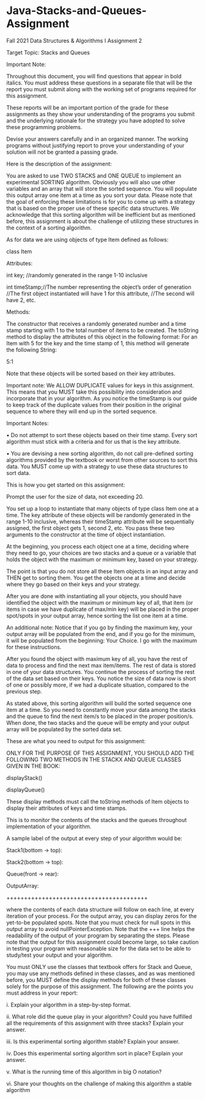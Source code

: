 # Java-Stacks-and-Queues-Assignment
Fall 2021 Data Structures &amp; Algorithms I Assignment 2

Target Topic: Stacks and Queues

Important Note:

Throughout this document, you will find questions that appear in bold italics. You must address
these questions in a separate file that will be the report you must submit along with the working
set of programs required for this assignment.

These reports will be an important portion of the grade for these assignments as they show your
understanding of the programs you submit and the underlying rationale for the strategy you have
adopted to solve these programming problems.

Devise your answers carefully and in an organized manner.
The working programs without justifying report to prove your understanding of your solution
will not be granted a passing grade.

Here is the description of the assignment:

You are asked to use TWO STACKS and ONE QUEUE to implement an experimental
SORTING algorithm. Obviously you will also use other variables and an array that will store the
sorted sequence. You will populate this output array one item at a time as you sort your data.
Please note that the goal of enforcing these limitations is for you to come up with a strategy that
is based on the proper use of these specific data structures. We acknowledge that this sorting
algorithm will be inefficient but as mentioned before, this assignment is about the challenge of
utilizing these structures in the context of a sorting algorithm.

As for data we are using objects of type Item defined as follows:

class Item

 Attributes:
 
int key; //randomly generated in the range 1-10 inclusive

int timeStamp;//The number representing the object’s order of generation
							//The first object instantiated will have 1 for this attribute,
							//The second will have 2, etc.

 Methods:
 
 The constructor that receives a randomly generated number and a time stamp starting
 with 1 to the total number of items to be created.
 The toString method to display the attributes of this object in the following format:
 For an Item with 5 for the key and the time stamp of 1, this method will generate the
 following String:
 
 5:1
 
Note that these objects will be sorted based on their key attributes.

Important note: We ALLOW DUPLICATE values for keys in this assignment. This means that
you MUST take this possibility into consideration and incorporate that in your algorithm.
As you notice the timeStamp is our guide to keep track of the duplicate values from their
position in the original sequence to where they will end up in the sorted sequence.

Important Notes:

• Do not attempt to sort these objects based on their time stamp. Every sort algorithm must stick
with a criteria and for us that is the key attribute.

• You are devising a new sorting algorithm, do not call pre-defined sorting algorithms provided
by the textbook or worst from other sources to sort this data. You MUST come up with a
strategy to use these data structures to sort data.

This is how you get started on this assignment:

Prompt the user for the size of data, not exceeding 20.

You set up a loop to instantiate that many objects of type class Item one at a time. The key
attribute of these objects will be randomly generated in the range 1-10 inclusive, whereas their
timeStamp attribute will be sequentially assigned, the first object gets 1, second 2, etc. You pass
these two arguments to the constructor at the time of object instantiation.

At the beginning, you process each object one at a time, deciding where they need to go, your
choices are two stacks and a queue or a variable that holds the object with the maximum or
minimum key, based on your strategy.

The point is that you do not store all these Item objects in an input array and THEN get to
sorting them. You get the objects one at a time and decide where they go based on their keys and
your strategy.

 After you are done with instantiating all your objects, you should have identified the object with
the maximum or minimum key of all, that item (or items in case we have duplicate of max/min
key) will be placed in the proper spot/spots in your output array, hence sorting the list one item at
a time.

An additional note: Notice that if you go by finding the maximum key, your output array will be
populated from the end, and if you go for the minimum, it will be populated from the beginning:
Your Choice. I go with the maximum for these instructions.

After you found the object with maximum key of all, you have the rest of data to process and
find the next max item/items. The rest of data is stored in one of your data structures. You
continue the process of sorting the rest of the data set based on their keys. You notice the size of
data now is short of one or possibly more, if we had a duplicate situation, compared to the
previous step.

As stated above, this sorting algorithm will build the sorted sequence one item at a time. So you
need to constantly move your data among the stacks and the queue to find the next item/s to be
placed in the proper position/s. When done, the two stacks and the queue will be empty and your
output array will be populated by the sorted data set.

These are what you need to output for this assignment:

ONLY FOR THE PURPOSE OF THIS ASSIGNMENT, YOU SHOULD ADD THE
FOLLOWING TWO METHODS IN THE STACKX AND QUEUE CLASSES GIVEN IN THE
BOOK:

displayStack()

displayQueue()

These display methods must call the toString methods of Item objects to display their
attributes of keys and time stamps.

This is to monitor the contents of the stacks and the queues throughout implementation of your
algorithm.

A sample label of the output at every step of your algorithm would be:

Stack1(bottom -> top):

Stack2(bottom -> top):

Queue(front -> rear):

OutputArray:

++++++++++++++++++++++++++++++++++++++++

where the contents of each data structure will follow on each line, at every iteration of your
process. For the output array, you can display zeros for the yet-to-be populated spots. Note that
you must check for null spots in this output array to avoid nullPointerException. Note that the
+++ line helps the readability of the output of your program by separating the steps.
Please note that the output for this assignment could become large, so take caution in testing
your program with reasonable size for the data set to be able to study/test your output and your
algorithm.

You must ONLY use the classes that textbook offers for Stack and Queue, you may use any
methods defined in these classes, and as was mentioned before, you MUST define the display
methods for both of these classes solely for the purpose of this assignment.
The following are the points you must address in your report:

i. Explain your algorithm in a step-by-step format.

ii. What role did the queue play in your algorithm? Could you have fulfilled all the
requirements of this assignment with three stacks? Explain your answer.

iii. Is this experimental sorting algorithm stable? Explain your answer.

iv. Does this experimental sorting algorithm sort in place? Explain your answer.

v. What is the running time of this algorithm in big O notation?

vi. Share your thoughts on the challenge of making this algorithm a stable algorithm
